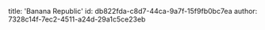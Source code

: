 title: 'Banana Republic'
id: db822fda-c8d7-44ca-9a7f-15f9fb0bc7ea
author: 7328c14f-7ec2-4511-a24d-29a1c5ce23eb
